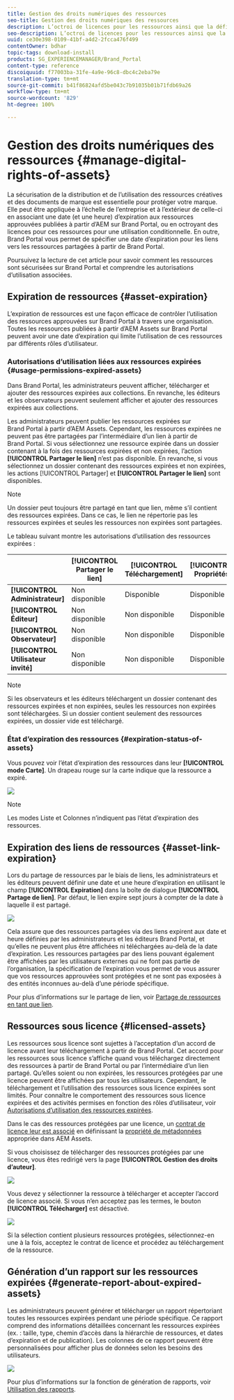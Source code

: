 ```yaml
---
title: Gestion des droits numériques des ressources
seo-title: Gestion des droits numériques des ressources
description: L’octroi de licences pour les ressources ainsi que la définition de l’expiration des ressources et des liens partagés assurent une utilisation contrôlée de ces ressources et les préservent.
seo-description: L’octroi de licences pour les ressources ainsi que la définition de l’expiration des ressources et des liens partagés assurent une utilisation contrôlée de ces ressources et les préservent.
uuid: ce30e398-0109-41bf-a4d2-2fcca476f499
contentOwner: bdhar
topic-tags: download-install
products: SG_EXPERIENCEMANAGER/Brand_Portal
content-type: reference
discoiquuid: f77003ba-31fe-4a9e-96c8-dbc4c2eba79e
translation-type: tm+mt
source-git-commit: b41f86824afd5be043c7b91035b01b71fdb69a26
workflow-type: tm+mt
source-wordcount: '829'
ht-degree: 100%

---
```



# Gestion des droits numériques des ressources {#manage-digital-rights-of-assets}

La sécurisation de la distribution et de l’utilisation des ressources créatives et des documents de marque est essentielle pour protéger votre marque. Elle peut être appliquée à l’échelle de l’entreprise et à l’extérieur de celle-ci en associant une date (et une heure) d’expiration aux ressources approuvées publiées à partir d’AEM sur Brand Portal, ou en octroyant des licences pour ces ressources pour une utilisation conditionnelle. En outre, Brand Portal vous permet de spécifier une date d’expiration pour les liens vers les ressources partagées à partir de Brand Portal.

Poursuivez la lecture de cet article pour savoir comment les ressources sont sécurisées sur Brand Portal et comprendre les autorisations d’utilisation associées.

## Expiration de ressources {#asset-expiration}

L’expiration de ressources est une façon efficace de contrôler l’utilisation des ressources approuvées sur Brand Portal à travers une organisation. Toutes les ressources publiées à partir d’AEM Assets sur Brand Portal peuvent avoir une date d’expiration qui limite l’utilisation de ces ressources par différents rôles d’utilisateur.

### Autorisations d’utilisation liées aux ressources expirées {#usage-permissions-expired-assets}

Dans Brand Portal, les administrateurs peuvent afficher, télécharger et ajouter des ressources expirées aux collections. En revanche, les éditeurs et les observateurs peuvent seulement afficher et ajouter des ressources expirées aux collections.

Les administrateurs peuvent publier les ressources expirées sur Brand Portal à partir d’AEM Assets. Cependant, les ressources expirées ne peuvent pas être partagées par l’intermédiaire d’un lien à partir de Brand Portal. Si vous sélectionnez une ressource expirée dans un dossier contenant à la fois des ressources expirées et non expirées, l’action **[!UICONTROL Partager le lien]** n’est pas disponible. En revanche, si vous sélectionnez un dossier contenant des ressources expirées et non expirées, les actions [!UICONTROL Partager] et **[!UICONTROL Partager le lien]** sont disponibles.

>[!NOTE]
>
>Un dossier peut toujours être partagé en tant que lien, même s’il contient des ressources expirées. Dans ce cas, le lien ne répertorie pas les ressources expirées et seules les ressources non expirées sont partagées.

Le tableau suivant montre les autorisations d’utilisation des ressources expirées :

|  | **[!UICONTROL Partager le lien]** | **[!UICONTROL Téléchargement]** | **[!UICONTROL Propriétés]** | **[!UICONTROL Ajouter à la collection]** | **[!UICONTROL Supprimer]** |
|---|---|---|---|---|---|
| **[!UICONTROL Administrateur]** | Non disponible | Disponible | Disponible | Disponible | Disponible |
| **[!UICONTROL Éditeur]** | Non disponible | Non disponible | Disponible | Disponible | Non disponible |
| **[!UICONTROL Observateur]** | Non disponible | Non disponible | Disponible | Disponible | Non disponible |
| **[!UICONTROL Utilisateur invité]** | Non disponible | Non disponible | Disponible | Disponible | Non disponible |

>[!NOTE]
>
>Si les observateurs et les éditeurs téléchargent un dossier contenant des ressources expirées et non expirées, seules les ressources non expirées sont téléchargées. Si un dossier contient seulement des ressources expirées, un dossier vide est téléchargé.

### État d’expiration des ressources     {#expiration-status-of-assets}

Vous pouvez voir l’état d’expiration des ressources dans leur **[!UICONTROL mode Carte]**. Un drapeau rouge sur la carte indique que la ressource a expiré.

![](assets/expired_assets_cardview.png)

>[!NOTE]
>
>Les modes Liste et Colonnes n’indiquent pas l’état d’expiration des ressources.

## Expiration des liens de ressources     {#asset-link-expiration}

Lors du partage de ressources par le biais de liens, les administrateurs et les éditeurs peuvent définir une date et une heure d’expiration en utilisant le champ **[!UICONTROL Expiration]** dans la boîte de dialogue **[!UICONTROL Partage de lien]**. Par défaut, le lien expire sept jours à compter de la date à laquelle il est partagé.

![](assets/asset-link-sharing.png)

Cela assure que des ressources partagées via des liens expirent aux date et heure définies par les administrateurs et les éditeurs Brand Portal, et qu’elles ne peuvent plus être affichées ni téléchargées au-delà de la date d’expiration. Les ressources partagées par des liens pouvant également être affichées par les utilisateurs externes qui ne font pas partie de l’organisation, la spécification de l’expiration vous permet de vous assurer que vos ressources approuvées sont protégées et ne sont pas exposées à des entités inconnues au-delà d’une période spécifique.

Pour plus d’informations sur le partage de lien, voir [Partage de ressources en tant que lien](../using/brand-portal-link-share.md).

## Ressources sous licence {#licensed-assets}

Les ressources sous licence sont sujettes à l’acceptation d’un accord de licence avant leur téléchargement à partir de Brand Portal. Cet accord pour les ressources sous licence s’affiche quand vous téléchargez directement des ressources à partir de Brand Portal ou par l’intermédiaire d’un lien partagé. Qu’elles soient ou non expirées, les ressources protégées par une licence peuvent être affichées par tous les utilisateurs. Cependant, le téléchargement et l’utilisation des ressources sous licence expirées sont limités. Pour connaître le comportement des ressources sous licence expirées et des activités permises en fonction des rôles d’utilisateur, voir [Autorisations d’utilisation des ressources expirées](../using/manage-digital-rights-of-assets.md#usage-permissions-expired-assets).

Dans le cas des ressources protégées par une licence, un [contrat de licence leur est associé](https://helpx.adobe.com/fr/experience-manager/6-5/assets/using/drm.html#DigitalRightsManagementinAssets) en définissant la [propriété de métadonnées](https://helpx.adobe.com/fr/experience-manager/6-5/assets/using/drm.html#DigitalRightsManagementinAssets) appropriée dans AEM Assets.

Si vous choisissez de télécharger des ressources protégées par une licence, vous êtes redirigé vers la page **[!UICONTROL Gestion des droits d’auteur]**.

![](assets/asset-copyright-mgmt.png)

Vous devez y sélectionner la ressource à télécharger et accepter l’accord de licence associé. Si vous n’en acceptez pas les termes, le bouton **[!UICONTROL Télécharger]** est désactivé.

![](assets/licensed-asset-download-2.png)

Si la sélection contient plusieurs ressources protégées, sélectionnez-en une à la fois, acceptez le contrat de licence et procédez au téléchargement de la ressource.

## Génération d’un rapport sur les ressources expirées     {#generate-report-about-expired-assets}

Les administrateurs peuvent générer et télécharger un rapport répertoriant toutes les ressources expirées pendant une période spécifique. Ce rapport comprend des informations détaillées concernant les ressources expirées (ex. : taille, type, chemin d’accès dans la hiérarchie de ressources, et dates d’expiration et de publication). Les colonnes de ce rapport peuvent être personnalisées pour afficher plus de données selon les besoins des utilisateurs.

![](assets/assets-expired.png)

Pour plus d’informations sur la fonction de génération de rapports, voir [Utilisation des rapports](../using/brand-portal-reports.md#work-with-reports).
